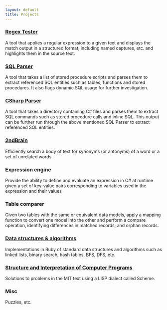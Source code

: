 ```yaml
---
layout: default
title: Projects
---
```

### [Regex Tester](https://github.com/cs31415/RegexTester)
A tool that applies a regular expression to a given text and displays the match output in a structured format, including named captures, etc. and highlights them in the source text.
	
### [SQL Parser](https://github.com/cs31415/sqlparser)
A tool that takes a list of stored procedure scripts and parses them to extract referenced SQL entities such as tables, functions and stored procedures. It also flags dynamic SQL usage for further investigation.
 		
### [CSharp Parser](https://github.com/cs31415/csparser)
A tool that takes a directory containing C# files and parses them to extract SQL commands such as stored procedure calls and inline SQL. This output can be further run through the above mentioned SQL Parser to extract referenced SQL entities.
	
### [2ndBrain](https://github.com/cs31415/2ndbrainalpha)	
Efficiently search a body of text for synonyms (or antonyms) of a word or a set of unrelated words.
	
### Expression engine
Provide the ability to define and evaluate an expression in C# at runtime given a set of key-value pairs corresponding to variables used in the expression and their values 
	
### Table comparer
Given two tables with the same or equivalent data models, apply a mapping function
to convert one model into the other and perform a compare operation,
identifying differences in matched records, and orphan records. 
	
### [Data structures & algorithms](https://github.com/cs31415/Ruby)
Implementations in Ruby of standard data structures and algorithms such as linked lists, binary search, hash tables, BFS, DFS, etc.
	
### [Structure and Interpretation of Computer Programs](http://cdfrag.cs31415.com/?s=sicp&submit=Search)
Solutions to problems in the MIT text using a LISP dialect called Scheme.
	
### Misc
Puzzles, etc.
